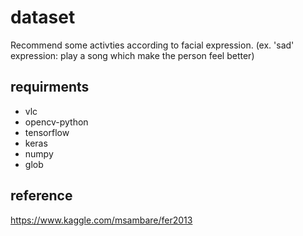 # dataset
Recommend some activties according to facial expression. (ex. 'sad' expression: play a song which make the person feel better)

## requirments
+ vlc
+ opencv-python
+ tensorflow
+ keras
+ numpy
+ glob

## reference
https://www.kaggle.com/msambare/fer2013
